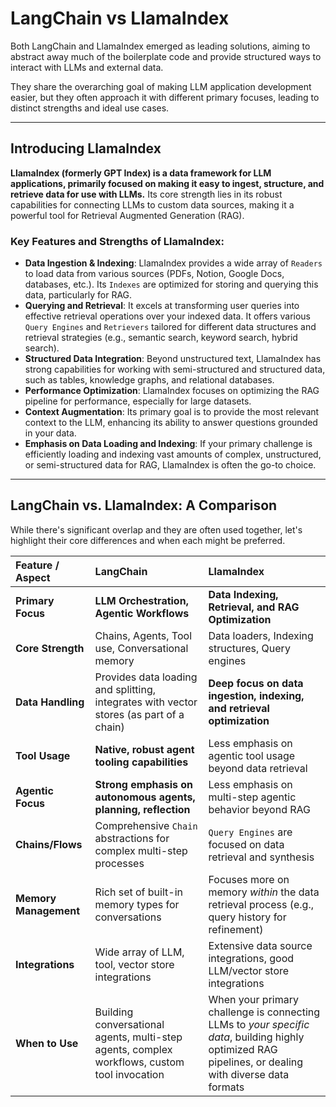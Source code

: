 # LangChain vs LlamaIndex
Both LangChain and LlamaIndex emerged as leading solutions, aiming to abstract away much of the boilerplate code and provide structured ways to interact with LLMs and external data.

They share the overarching goal of making LLM application development easier, but they often approach it with different primary focuses, leading to distinct strengths and ideal use cases.

---

## Introducing LlamaIndex

**LlamaIndex (formerly GPT Index) is a data framework for LLM applications, primarily focused on making it easy to ingest, structure, and retrieve data for use with LLMs.** Its core strength lies in its robust capabilities for connecting LLMs to custom data sources, making it a powerful tool for Retrieval Augmented Generation (RAG).


### Key Features and Strengths of LlamaIndex:

* **Data Ingestion & Indexing**: LlamaIndex provides a wide array of `Readers` to load data from various sources (PDFs, Notion, Google Docs, databases, etc.). Its `Indexes` are optimized for storing and querying this data, particularly for RAG.
* **Querying and Retrieval**: It excels at transforming user queries into effective retrieval operations over your indexed data. It offers various `Query Engines` and `Retrievers` tailored for different data structures and retrieval strategies (e.g., semantic search, keyword search, hybrid search).
* **Structured Data Integration**: Beyond unstructured text, LlamaIndex has strong capabilities for working with semi-structured and structured data, such as tables, knowledge graphs, and relational databases.
* **Performance Optimization**: LlamaIndex focuses on optimizing the RAG pipeline for performance, especially for large datasets.
* **Context Augmentation**: Its primary goal is to provide the most relevant context to the LLM, enhancing its ability to answer questions grounded in your data.
* **Emphasis on Data Loading and Indexing**: If your primary challenge is efficiently loading and indexing vast amounts of complex, unstructured, or semi-structured data for RAG, LlamaIndex is often the go-to choice.

---

## LangChain vs. LlamaIndex: A Comparison

While there's significant overlap and they are often used together, let's highlight their core differences and when each might be preferred.

| Feature / Aspect       | LangChain                                             | LlamaIndex                                             |
| :--------------------- | :---------------------------------------------------- | :----------------------------------------------------- |
| **Primary Focus** | **LLM Orchestration, Agentic Workflows** | **Data Indexing, Retrieval, and RAG Optimization** |
| **Core Strength** | Chains, Agents, Tool use, Conversational memory       | Data loaders, Indexing structures, Query engines       |
| **Data Handling** | Provides data loading and splitting, integrates with vector stores (as part of a chain) | **Deep focus on data ingestion, indexing, and retrieval optimization** |
| **Tool Usage** | **Native, robust agent tooling capabilities** | Less emphasis on agentic tool usage beyond data retrieval |
| **Agentic Focus** | **Strong emphasis on autonomous agents, planning, reflection** | Less emphasis on multi-step agentic behavior beyond RAG |
| **Chains/Flows** | Comprehensive `Chain` abstractions for complex multi-step processes | `Query Engines` are focused on data retrieval and synthesis |
| **Memory Management** | Rich set of built-in memory types for conversations    | Focuses more on memory *within* the data retrieval process (e.g., query history for refinement) |
| **Integrations** | Wide array of LLM, tool, vector store integrations     | Extensive data source integrations, good LLM/vector store integrations |
| **When to Use** | Building conversational agents, multi-step agents, complex workflows, custom tool invocation | When your primary challenge is connecting LLMs to *your specific data*, building highly optimized RAG pipelines, or dealing with diverse data formats |

